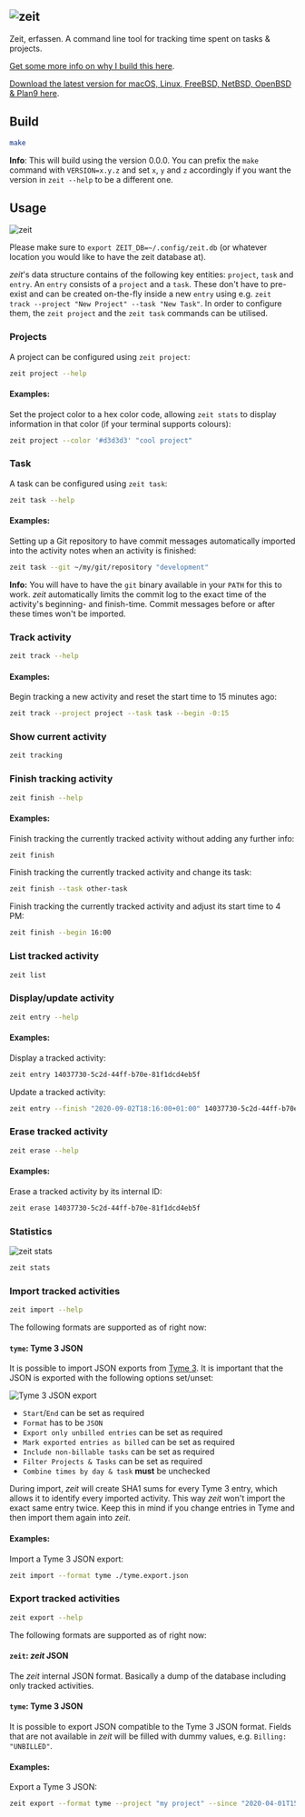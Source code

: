 ![zeit](documentation/zeit.png)
-------------------------------

Zeit, erfassen. A command line tool for tracking time spent on tasks & projects.

[Get some more info on why I build this here](https://マリウス.com/zeit-erfassen-a-cli-activity-time-tracker/).

[Download the latest version for macOS, Linux, FreeBSD, NetBSD, OpenBSD & Plan9 here](https://github.com/mrusme/zeit/releases/latest).


## Build

```sh
make
```

**Info**: This will build using the version 0.0.0. You can prefix the `make` 
command with `VERSION=x.y.z` and set `x`, `y` and `z` accordingly if you want 
the version in `zeit --help` to be a different one.


## Usage

![zeit](documentation/header.jpg)

Please make sure to `export ZEIT_DB=~/.config/zeit.db` (or whatever location 
you would like to have the zeit database at).

*zeit*'s data structure contains of the following key entities: `project`, 
`task` and `entry`. An `entry` consists of a `project` and a `task`. These
don't have to pre-exist and can be created on-the-fly inside a new `entry` using
e.g. `zeit track --project "New Project" --task "New Task"`. In order to
configure them, the `zeit project` and the `zeit task` commands can be utilised.


### Projects

A project can be configured using `zeit project`:

```sh
zeit project --help
```

#### Examples:

Set the project color to a hex color code, allowing `zeit stats` to display
information in that color (if your terminal supports colours):

```sh
zeit project --color '#d3d3d3' "cool project"
```


### Task

A task can be configured using `zeit task`:

```sh
zeit task --help
```

#### Examples:

Setting up a Git repository to have commit messages automatically imported
into the activity notes when an activity is finished:

```sh
zeit task --git ~/my/git/repository "development"
```

**Info:** You will have to have the `git` binary available in your `PATH` for 
this to work. *zeit* automatically limits the commit log to the exact time of 
the activity's beginning- and finish-time. Commit messages before or after these 
times won't be imported.


### Track activity

```sh
zeit track --help
```

#### Examples:

Begin tracking a new activity and reset the start time to 15 minutes ago:

```sh
zeit track --project project --task task --begin -0:15
```


### Show current activity

```sh
zeit tracking
```


### Finish tracking activity

```sh
zeit finish --help
```

#### Examples:

Finish tracking the currently tracked activity without adding any further info:

```sh
zeit finish
```

Finish tracking the currently tracked activity and change its task:

```sh
zeit finish --task other-task
```

Finish tracking the currently tracked activity and adjust its start time to 
4 PM:

```sh
zeit finish --begin 16:00
```


### List tracked activity

```sh
zeit list
```


### Display/update activity

```sh
zeit entry --help
```

#### Examples:

Display a tracked activity:

```sh
zeit entry 14037730-5c2d-44ff-b70e-81f1dcd4eb5f
```

Update a tracked activity:

```sh
zeit entry --finish "2020-09-02T18:16:00+01:00" 14037730-5c2d-44ff-b70e-81f1dcd4eb5f
```


### Erase tracked activity

```sh
zeit erase --help
```

#### Examples:

Erase a tracked activity by its internal ID:

```sh
zeit erase 14037730-5c2d-44ff-b70e-81f1dcd4eb5f
```


### Statistics

![zeit stats](documentation/zeit_stats.jpg)

```sh
zeit stats
```


### Import tracked activities

```sh
zeit import --help
```

The following formats are supported as of right now:

#### `tyme`: Tyme 3 JSON

It is possible to import JSON exports from [Tyme 3](https://www.tyme-app.com). 
It is important that the JSON is exported with the following options set/unset:

![Tyme 3 JSON export](documentation/tyme3json.png)

- `Start`/`End` can be set as required
- `Format` has to be `JSON`
- `Export only unbilled entries` can be set as required
- `Mark exported entries as billed` can be set as required
- `Include non-billable tasks` can be set as required
- `Filter Projects & Tasks` can be set as required
- `Combine times by day & task` **must** be unchecked

During import, *zeit* will create SHA1 sums for every Tyme 3 entry, which 
allows it to identify every imported activity. This way *zeit* won't import the 
exact same entry twice. Keep this in mind if you change entries in Tyme and 
then import them again into *zeit*.

#### Examples:

Import a Tyme 3 JSON export:

```sh
zeit import --format tyme ./tyme.export.json
```


### Export tracked activities

```sh
zeit export --help
```

The following formats are supported as of right now:

#### `zeit`: *zeit* JSON

The *zeit* internal JSON format. Basically a dump of the database including
only tracked activities.

#### `tyme`: Tyme 3 JSON

It is possible to export JSON compatible to the Tyme 3 JSON format. Fields that
are not available in *zeit* will be filled with dummy values, e.g.
`Billing: "UNBILLED"`.

#### Examples:

Export a Tyme 3 JSON:

```sh
zeit export --format tyme --project "my project" --since "2020-04-01T15:04:05+07:00" --until "2020-04-04T15:04:05+07:00"
```
